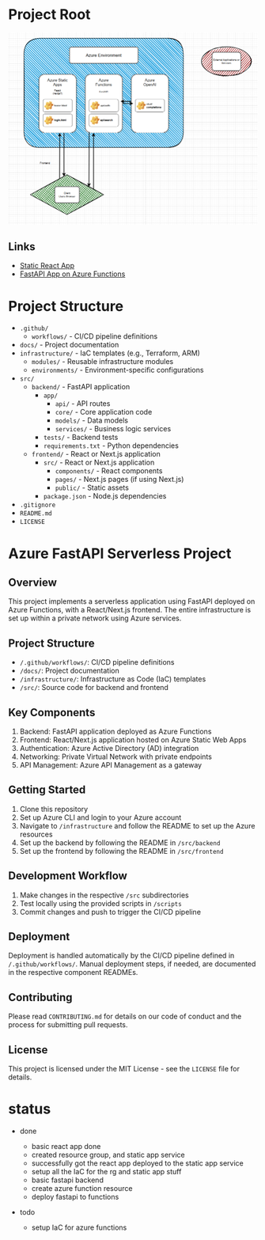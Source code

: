 # Project Root

![Diagram](serverlessazure.png)


## Links

- [Static React App](https://red-coast-03918001e.5.azurestaticapps.net)
- [FastAPI App on Azure Functions](https://my-fastapi-function.azurewebsites.net/api/hello)

# Project Structure

- `.github/`
  - `workflows/` - CI/CD pipeline definitions
- `docs/` - Project documentation
- `infrastructure/` - IaC templates (e.g., Terraform, ARM)
  - `modules/` - Reusable infrastructure modules
  - `environments/` - Environment-specific configurations
- `src/`
  - `backend/` - FastAPI application
    - `app/`
      - `api/` - API routes
      - `core/` - Core application code
      - `models/` - Data models
      - `services/` - Business logic services
    - `tests/` - Backend tests
    - `requirements.txt` - Python dependencies
  - `frontend/` - React or Next.js application
    - `src/` - React or Next.js application
      - `components/` - React components
      - `pages/` - Next.js pages (if using Next.js)
      - `public/` - Static assets
    - `package.json` - Node.js dependencies
- `.gitignore`
- `README.md`
- `LICENSE`

# Azure FastAPI Serverless Project

## Overview

This project implements a serverless application using FastAPI deployed on Azure Functions, with a React/Next.js frontend. The entire infrastructure is set up within a private network using Azure services.

## Project Structure

- `/.github/workflows/`: CI/CD pipeline definitions
- `/docs/`: Project documentation
- `/infrastructure/`: Infrastructure as Code (IaC) templates
- `/src/`: Source code for backend and frontend

## Key Components

1. Backend: FastAPI application deployed as Azure Functions
2. Frontend: React/Next.js application hosted on Azure Static Web Apps
3. Authentication: Azure Active Directory (AD) integration
4. Networking: Private Virtual Network with private endpoints
5. API Management: Azure API Management as a gateway

## Getting Started

1. Clone this repository
2. Set up Azure CLI and login to your Azure account
3. Navigate to `/infrastructure` and follow the README to set up the Azure resources
4. Set up the backend by following the README in `/src/backend`
5. Set up the frontend by following the README in `/src/frontend`

## Development Workflow

1. Make changes in the respective `/src` subdirectories
2. Test locally using the provided scripts in `/scripts`
3. Commit changes and push to trigger the CI/CD pipeline

## Deployment

Deployment is handled automatically by the CI/CD pipeline defined in `/.github/workflows/`. Manual deployment steps, if needed, are documented in the respective component READMEs.

## Contributing

Please read `CONTRIBUTING.md` for details on our code of conduct and the process for submitting pull requests.

## License

This project is licensed under the MIT License - see the `LICENSE` file for details.

# status

- done

  - basic react app done
  - created resource group, and static app service
  - successfully got the react app deployed to the static app service
  - setup all the IaC for the rg and static app stuff
  - basic fastapi backend
  - create azure function resource
  - deploy fastapi to functions

- todo
  - setup IaC for azure functions

